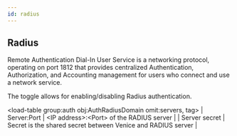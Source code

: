 ```yaml
---
id: radius 
---
```

## Radius

Remote Authentication Dial-In User Service is a networking protocol, operating on port 1812 that provides centralized Authentication, Authorization, and Accounting management for users who connect and use a network service. 

The toggle allows for enabling/disabling Radius authentication.

<load-table group:auth obj:AuthRadiusDomain
            omit:servers, tag>
| Server:Port   | &lt;IP address&gt;:&lt;Port&gt; of the RADIUS server  |
| Server secret   | Secret is the shared secret between Venice and RADIUS server  |
<load-table group:auth obj:RadiusServer include:auth-method
            omitHeader:true>
